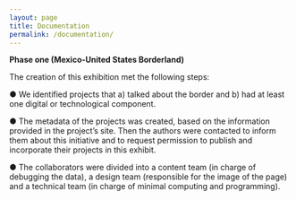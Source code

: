 ```yaml
---
layout: page
title: Documentation
permalink: /documentation/
---
```


**Phase one (Mexico-United States Borderland)**

The creation of this exhibition met the following steps:


●	We identified projects that a) talked about the border and b) had at least one digital or technological component.


●	The metadata of the projects was created, based on the information provided in the project’s site. Then the authors were contacted to inform them about this initiative and to request permission to publish and incorporate their projects in this exhibit.


●	The collaborators were divided into a content team (in charge of debugging the data), a design team (responsible for the image of the page) and a technical team (in charge of minimal computing and programming).
